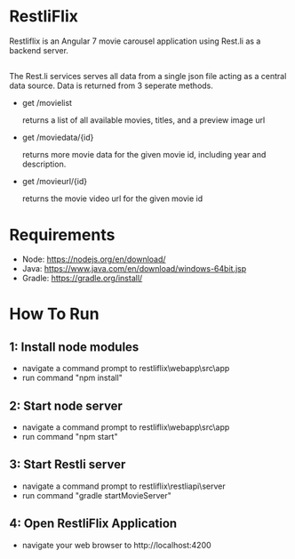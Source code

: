 # RestliFlix
Restliflix is an Angular 7 movie carousel application using Rest.li as a backend server.  


##
The Rest.li services serves all data from a single json file acting as a central data source.  Data is returned from 3 seperate methods.


- get /movielist

   returns a list of all available movies, titles, and a preview image url
   
- get /moviedata/{id} 

   returns more movie data for the given movie id, including year and description.

- get /movieurl/{id} 

   returns the movie video url for the given movie id




# Requirements
- Node: https://nodejs.org/en/download/
- Java: https://www.java.com/en/download/windows-64bit.jsp
- Gradle: https://gradle.org/install/



# How To Run

## 1: Install node modules
- navigate a command prompt to restliflix\webapp\src\app
- run command "npm install"

## 2: Start node server
- navigate a command prompt to restliflix\webapp\src\app
- run command "npm start"

## 3: Start Restli server
- navigate a command prompt to restliflix\restliapi\server
- run command "gradle startMovieServer"

## 4: Open RestliFlix Application
- navigate your web browser to http://localhost:4200
